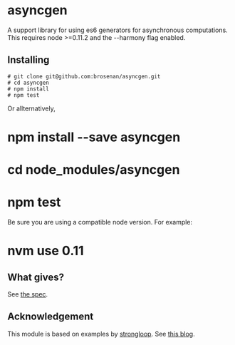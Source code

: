 asyncgen
========

A support library for using es6 generators for asynchronous computations. This requires node >=0.11.2 and the --harmony flag enabled.


Installing
----------
    # git clone git@github.com:brosenan/asyncgen.git
    # cd asyncgen
    # npm install
    # npm test

Or allternatively,

   # npm install --save asyncgen
   # cd node_modules/asyncgen
   # npm test

Be sure you are using a compatible node version.  For example:
   # nvm use 0.11

What gives?
-----------
See [the spec](https://github.com/brosenan/asyncgen/blob/master/spec.md).

Acknowledgement
---------------
This  module is based on examples by [strongloop](https://github.com/strongloop/example-generators).  See [this blog](http://strongloop.com/strongblog/how-to-generators-node-js-yield-use-cases/).
